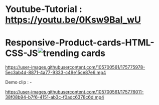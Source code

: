 # Youtube-Tutorial : https://youtu.be/0Ksw9Bal_wU

# Responsive-Product-cards-HTML-CSS-JS![trending cards ](https://user-images.githubusercontent.com/105700561/175775962-4ec7b2e1-d3f9-4d59-996b-86da7fde02aa.png)


https://user-images.githubusercontent.com/105700561/175775978-5ec3ab4d-8871-4a77-9333-c49e15ce87e6.mp4

Demo clip : - 

https://user-images.githubusercontent.com/105700561/175776011-38f08b94-b7f6-4151-ab3c-f0adc6378c6d.mp4

